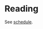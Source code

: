 # Reading

See [schedule](index.md#schedule).

<!-- redirect is configured at https://app.readthedocs.org/dashboard/computing-in-context/redirects/ -->
